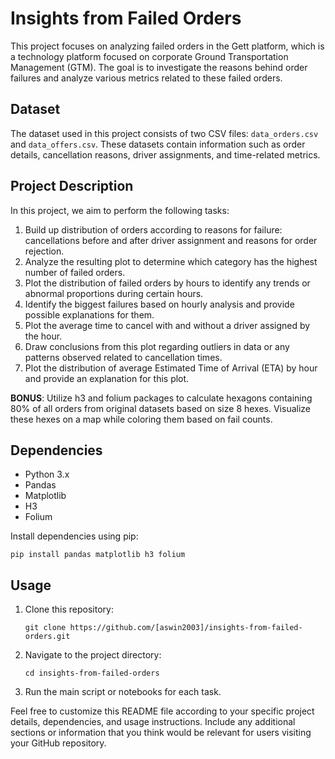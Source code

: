 # Insights from Failed Orders

This project focuses on analyzing failed orders in the Gett platform, which is a technology platform focused on corporate Ground Transportation Management (GTM). The goal is to investigate the reasons behind order failures and analyze various metrics related to these failed orders.

## Dataset

The dataset used in this project consists of two CSV files: `data_orders.csv` and `data_offers.csv`. These datasets contain information such as order details, cancellation reasons, driver assignments, and time-related metrics.

## Project Description

In this project, we aim to perform the following tasks:

1. Build up distribution of orders according to reasons for failure: cancellations before and after driver assignment and reasons for order rejection.
2. Analyze the resulting plot to determine which category has the highest number of failed orders.
3. Plot the distribution of failed orders by hours to identify any trends or abnormal proportions during certain hours.
4. Identify the biggest failures based on hourly analysis and provide possible explanations for them.
5. Plot the average time to cancel with and without a driver assigned by the hour.
6. Draw conclusions from this plot regarding outliers in data or any patterns observed related to cancellation times.
7. Plot the distribution of average Estimated Time of Arrival (ETA) by hour and provide an explanation for this plot.

**BONUS**: Utilize h3 and folium packages to calculate hexagons containing 80% of all orders from original datasets based on size 8 hexes. Visualize these hexes on a map while coloring them based on fail counts.

## Dependencies

- Python 3.x
- Pandas
- Matplotlib
- H3
- Folium

Install dependencies using pip:
```
pip install pandas matplotlib h3 folium
```

## Usage

1. Clone this repository:
   ```
   git clone https://github.com/[aswin2003]/insights-from-failed-orders.git
   ```

2. Navigate to the project directory:
   ```
   cd insights-from-failed-orders
   ```

3. Run the main script or notebooks for each task.

Feel free to customize this README file according to your specific project details, dependencies, and usage instructions. Include any additional sections or information that you think would be relevant for users visiting your GitHub repository.
